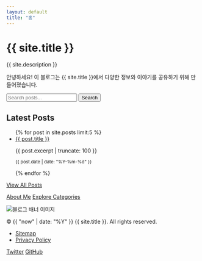 ```yaml
---
layout: default
title: "홈"
---
```


# {{ site.title }}
{{ site.description }}

<p>안녕하세요! 이 블로그는 {{ site.title }}에서 다양한 정보와 이야기를 공유하기 위해 만들어졌습니다.</p>

<form action="/search" method="get" class="search-form">
    <input type="text" name="query" placeholder="Search posts..." aria-label="Search posts">
    <button type="submit">Search</button>
</form>

<section>
    <h2>Latest Posts</h2>
    <ul>
        {% for post in site.posts limit:5 %}
        <li>
            <a href="{{ post.url | relative_url }}">{{ post.title }}</a>
            <p>{{ post.excerpt | truncate: 100 }}</p>
            <p><small>{{ post.date | date: "%Y-%m-%d" }}</small></p>
        </li>
        {% endfor %}
    </ul>
    <a href="/blog" class="button">View All Posts</a>
</section>

<a href="/about" class="button">About Me</a>
<a href="/categories" class="button">Explore Categories</a>

<img src="/assets/banner.jpg" alt="블로그 배너 이미지" class="homepage-banner">

<footer>
    <p>&copy; {{ "now" | date: "%Y" }} {{ site.title }}. All rights reserved.</p>
    <ul>
        <li><a href="/sitemap.xml">Sitemap</a></li>
        <li><a href="/privacy-policy">Privacy Policy</a></li>
    </ul>
    <div class="social-links">
        <a href="https://twitter.com/{{ site.author.twitter }}" target="_blank">Twitter</a>
        <a href="https://github.com/{{ site.author.github }}" target="_blank">GitHub</a>
    </div>
</footer>
